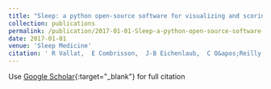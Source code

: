 ```yaml
---
title: "Sleep: a python open-source software for visualizing and scoring sleep data"
collection: publications
permalink: /publication/2017-01-01-Sleep-a-python-open-source-software-for-visualizing-and-scoring-sleep-data
date: 2017-01-01
venue: 'Sleep Medicine'
citation: ' R Vallat,  E Combrisson,  J-B Eichenlaub,  C O&apos;Reilly,  T Lajnef,  A Guillot,  P Ruby,  K Jerbi, &quot;Sleep: a python open-source software for visualizing and scoring sleep data.&quot; Sleep Medicine, 2017.'
---
```

Use [Google Scholar](https://scholar.google.com/scholar?q=Sleep:+a+python+open+source+software+for+visualizing+and+scoring+sleep+data){:target="_blank"} for full citation